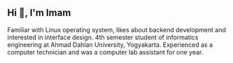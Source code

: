 ## Hi 👋, I'm Imam
Familiar with Linux operating system, likes about backend development and interested in interface design. 4th semester student of informatics engineering at Ahmad Dahlan University, Yogyakarta. Experienced as a computer technician and was a computer lab assistant for one year. 

<!-- <p align="left">
<a href="https://github.com/imamrdn">
  <img height="180em" src="https://github-readme-stats-eight-theta.vercel.app/api?username=imamrdn&show_icons=true&theme=algolia&include_all_commits=true&count_private=true"/>
  <img height="180em" src="https://github-readme-stats-eight-theta.vercel.app/api/top-langs/?username=imamrdn&layout=compact&langs_count=8&theme=algolia"/>
</a>
</p> -->
<!-- 
**imamrdn/imamrdn** is a ✨ _special_ ✨ repository because its `README.md` (this file) appears on your GitHub profile.

Here are some ideas to get you started:

- 🔭 I’m currently working on ...
- 🌱 I’m currently learning ...
- 👯 I’m looking to collaborate on ...
- 🤔 I’m looking for help with ...
- 💬 Ask me about ...
- 📫 How to reach me: ...
- 😄 Pronouns: ...
- ⚡ Fun fact: ...
 -->
